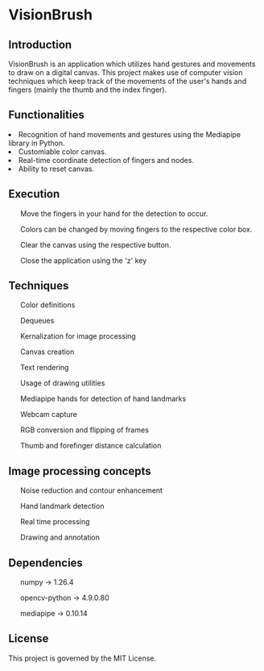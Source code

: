 # VisionBrush

## Introduction
VisionBrush is an application which utilizes hand gestures and movements to draw on a digital canvas. 
This project makes use of computer vision techniques which keep track of the movements of the user's hands and fingers (mainly the thumb and the index finger).

## Functionalities
<li>Recognition of hand movements and gestures using the Mediapipe library in Python.</li>
<li>Customiable color canvas.</li>
<li>Real-time coordinate detection of fingers and nodes.</li>
<li>Ability to reset canvas.</li>

## Execution
<ul>Move the fingers in your hand for the detection to occur.</ul>
<ul>Colors can be changed by moving fingers to the respective color box.</ul>
<ul>Clear the canvas using the respective button.</ul>
<ul>Close the application using the 'z' key</ul>

## Techniques
<ul>Color definitions</ul>
<ul>Dequeues</ul>
<ul>Kernalization for image processing</ul>
<ul>Canvas creation</ul>
<ul>Text rendering</ul>
<ul>Usage of drawing utilities</ul>
<ul>Mediapipe hands for detection of hand landmarks</ul>
<ul>Webcam capture</ul>
<ul>RGB conversion and flipping of frames</ul>
<ul>Thumb and forefinger distance calculation</ul>

## Image processing concepts
<ul>Noise reduction and contour enhancement</ul>
<ul>Hand landmark detection</ul>
<ul>Real time processing</ul>
<ul>Drawing and annotation</ul>

## Dependencies
<ul>numpy -> 1.26.4</ul>
<ul>opencv-python -> 4.9.0.80</ul>
<ul>mediapipe -> 0.10.14</ul>

## License
This project is governed by the MIT License.
